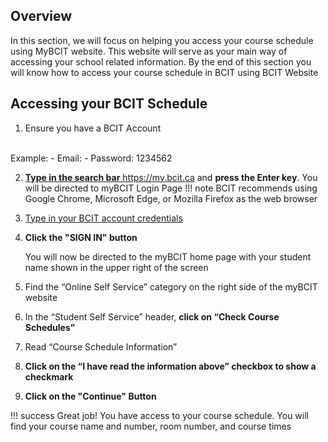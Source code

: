 ## Overview 

In this section, we will focus on helping you access your course schedule using MyBCIT website. This website will serve 
as your main way of accessing your school related information. By the end of this section you will know how to access your course
schedule in BCIT using BCIT Website

## Accessing your BCIT Schedule

1. Ensure you have a BCIT Account
<br>
    Example:
       - Email: <Looney@my.bcit.ca>
       - Password: 1234562

2. <u>**Type in the search bar** <https://my.bcit.ca></u> and **press the Enter key**. You will be directed to myBCIT Login 
   Page
!!! note
    BCIT recommends using Google Chrome, Microsoft Edge, or Mozilla Firefox as the web browser

3. <u>Type in your BCIT account credentials</u>
    <!-- Email: <rmaceda1@mybcit.ca>
    Password: 123456789 
    // Maybe we can remove this -->

4. **Click the "SIGN IN" button**

    You will now be directed to the myBCIT home page with your student name shown in the upper right of the screen

5. Find the “Online Self Service” category on the right side of the myBCIT website

6. In the “Student Self Service” header, **click on “Check Course Schedules”**

7. Read “Course Schedule Information”

8. **Click on the “I have read the information above” checkbox to show a checkmark**

9. **Click on the "Continue" Button**

!!! success
    Great job! You have access to your course schedule. You will find your course name and number, room number, and 
    course times
